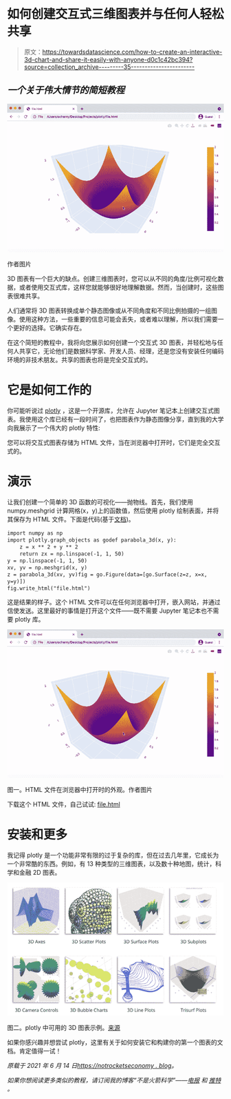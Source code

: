 # 如何创建交互式三维图表并与任何人轻松共享

> 原文：<https://towardsdatascience.com/how-to-create-an-interactive-3d-chart-and-share-it-easily-with-anyone-d0c1c42bc394?source=collection_archive---------35----------------------->

## *一个关于伟大情节的简短教程*

![](img/82d39288ecef74e90eac432ca7ac49f3.png)

作者图片

3D 图表有一个巨大的缺点。创建三维图表时，您可以从不同的角度/比例可视化数据，或者使用交互式库，这样您就能够很好地理解数据。然而，当创建时，这些图表很难共享。

人们通常将 3D 图表转换成单个静态图像或从不同角度和不同比例拍摄的一组图像。使用这种方法，一些重要的信息可能会丢失，或者难以理解，所以我们需要一个更好的选择。它确实存在。

在这个简短的教程中，我将向您展示如何创建一个交互式 3D 图表，并轻松地与任何人共享它，无论他们是数据科学家、开发人员、经理，还是您没有安装任何编码环境的非技术朋友。共享的图表也将是完全交互式的。

# 它是如何工作的

你可能听说过 [plotly](https://plotly.com/python/getting-started/) ，这是一个开源库，允许在 Jupyter 笔记本上创建交互式图表。我使用这个库已经有一段时间了，也把图表作为静态图像分享，直到我的大学向我展示了一个伟大的 plotly 特性:

您可以将交互式图表存储为 HTML 文件，当在浏览器中打开时，它们是完全交互式的。

# 演示

让我们创建一个简单的 3D 函数的可视化——抛物线。首先，我们使用 numpy.meshgrid 计算网格(x，y)上的函数值，然后使用 plotly 绘制表面，并将其保存为 HTML 文件。下面是代码(基于[文档](https://plotly.com/python/interactive-html-export/))。

```
import numpy as np
import plotly.graph_objects as godef parabola_3d(x, y):
    z = x ** 2 + y ** 2
    return zx = np.linspace(-1, 1, 50)
y = np.linspace(-1, 1, 50)
xv, yv = np.meshgrid(x, y)
z = parabola_3d(xv, yv)fig = go.Figure(data=[go.Surface(z=z, x=x, y=y)])
fig.write_html("file.html")
```

这是结果的样子。这个 HTML 文件可以在任何浏览器中打开，嵌入网站，并通过信使发送。这里最好的事情是打开这个文件——既不需要 Jupyter 笔记本也不需要 plotly 库。

![](img/2ad050b2906175b2cc57c585da514300.png)

图一。HTML 文件在浏览器中打开时的外观。作者图片

下载这个 HTML 文件，自己试试:
[file.html](https://notrocketscience.blog/wp-content/uploads/2021/06/file-1.html)

# 安装和更多

我记得 plotly 是一个功能非常有限的过于复杂的库，但在过去几年里，它成长为一个非常酷的东西。例如，有 13 种类型的三维图表，以及数十种地图，统计，科学和金融 2D 图表。

![](img/5b0527c957fd306a3634ad52a914b8f4.png)

图二。plotly 中可用的 3D 图表示例。[来源](https://plotly.com/python/3d-charts/)

如果你感兴趣并想尝试 plotly，这里有关于如何安装它和构建你的第一个图表的文档。肯定值得一试！

*原载于 2021 年 6 月 14 日*[*https://notrocketseconomy . blog*](https://notrocketscience.blog/)*。*

*如果你想阅读更多类似的教程，请订阅我的博客“不是火箭科学”——*[*电报*](https://t.me/notrocketscienceblog) *和* [*推特*](https://twitter.com/nRocketScience) *。*